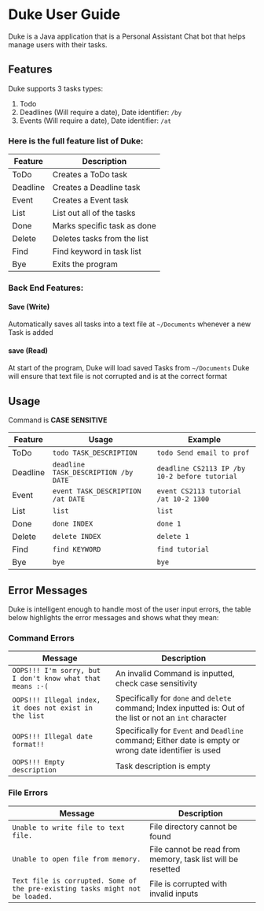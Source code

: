 # Duke User Guide
Duke is a Java application that is a Personal Assistant Chat bot that helps manage users with their tasks.

## Features 

Duke supports 3 tasks types:
1. Todo
2. Deadlines (Will require a date), Date identifier: `/by`
3. Events (Will require a date), Date identifier: `/at`

### **Here is the full feature list of Duke:**

| Feature  |Description |
| ---------|------------|
| ToDo | Creates a ToDo task| 
| Deadline | Creates a Deadline task| 
| Event | Creates a Event  task|
| List | List out all of the tasks| 
| Done | Marks specific task as done|
| Delete | Deletes tasks from the list|
| Find | Find keyword in task list|
| Bye | Exits the program|


### **Back End Features:**
#### Save (Write) 
Automatically saves all tasks into a text file at `~/Documents` whenever a new Task is added
#### save (Read) 
At start of the program, Duke will load saved Tasks from `~/Documents`
Duke will ensure that text file is not corrupted and is at the correct format 

## Usage

Command is **CASE SENSITIVE**

| Feature  | Usage | Example |
| ---------| ------ | ------- |
| ToDo |`todo TASK_DESCRIPTION` | `todo Send email to prof ` |
| Deadline | `deadline TASK_DESCRIPTION /by DATE` | `deadline CS2113 IP /by 10-2 before tutorial`|
| Event | `event TASK_DESCRIPTION /at DATE` | `event CS2113 tutorial /at 10-2 1300` |
| List |`list` | `list` |
| Done |`done INDEX`| `done 1` |
| Delete | `delete INDEX` | `delete 1` |
| Find |`find KEYWORD` | `find tutorial` |
| Bye |`bye` | `bye` |

## Error Messages

Duke is intelligent enough to handle most of the user input errors, the table below highlights the error messages and shows what they mean:

### Command Errors
| Message | Description |
| --------|-------------|
|`OOPS!!! I'm sorry, but I don't know what that means :-(` | An invalid Command is inputted, check case sensitivity |
|`OOPS!!! Illegal index, it does not exist in the list` | Specifically for `done` and `delete` command; Index inputted is: Out of the list or not an `int` character
|`OOPS!!! Illegal date format!!`| Specifically for `Event` and `Deadline` command; Either date is empty or wrong date identifier is used
| `OOPS!!! Empty description`| Task description is empty

### File Errors

| Message | Description |
| --------|-------------|
|`Unable to write file to text file.` | File directory cannot be found | 
|`Unable to open file from memory.`| File cannot be read from memory, task list will be resetted |
|`Text file is corrupted. Some of the pre-existing tasks might not be loaded.`| File is corrupted with invalid inputs |
